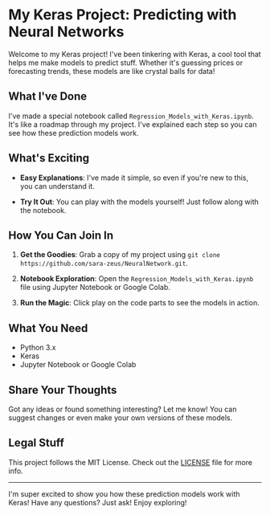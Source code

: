 # My Keras Project: Predicting with Neural Networks

Welcome to my Keras project! I've been tinkering with Keras, a cool tool that helps me make models to predict stuff. Whether it's guessing prices or forecasting trends, these models are like crystal balls for data!

## What I've Done

I've made a special notebook called `Regression_Models_with_Keras.ipynb`. It's like a roadmap through my project. I've explained each step so you can see how these prediction models work. 

## What's Exciting

- **Easy Explanations**: I've made it simple, so even if you're new to this, you can understand it.
  
- **Try It Out**: You can play with the models yourself! Just follow along with the notebook.

## How You Can Join In

1. **Get the Goodies**: Grab a copy of my project using `git clone https://github.com/sara-zeus/NeuralNetwork.git`.

2. **Notebook Exploration**: Open the `Regression_Models_with_Keras.ipynb` file using Jupyter Notebook or Google Colab.

3. **Run the Magic**: Click play on the code parts to see the models in action.

## What You Need

- Python 3.x
- Keras
- Jupyter Notebook or Google Colab

## Share Your Thoughts

Got any ideas or found something interesting? Let me know! You can suggest changes or even make your own versions of these models.

## Legal Stuff

This project follows the MIT License. Check out the [LICENSE](LICENSE) file for more info.

---

I'm super excited to show you how these prediction models work with Keras! Have any questions? Just ask! Enjoy exploring!
 
